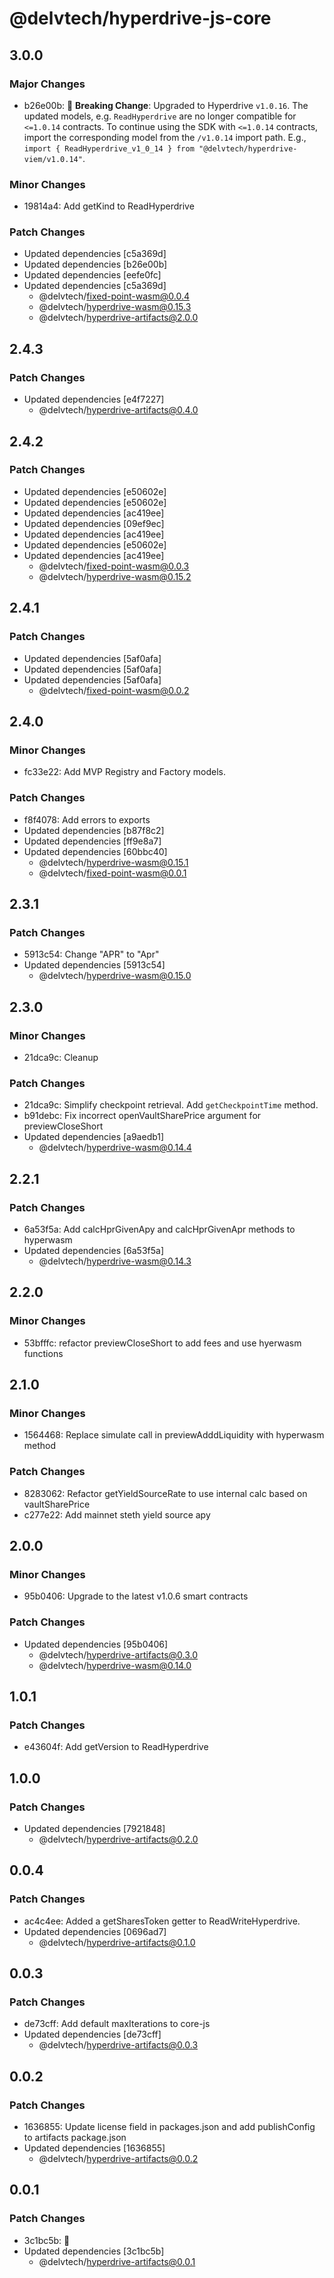 # @delvtech/hyperdrive-js-core

## 3.0.0

### Major Changes

- b26e00b: 🚨 **Breaking Change**: Upgraded to Hyperdrive `v1.0.16`. The updated models, e.g. `ReadHyperdrive` are no longer compatible for `<=1.0.14` contracts. To continue using the SDK with `<=1.0.14` contracts, import the corresponding model from the `/v1.0.14` import path. E.g., `import { ReadHyperdrive_v1_0_14 } from "@delvtech/hyperdrive-viem/v1.0.14"`.

### Minor Changes

- 19814a4: Add getKind to ReadHyperdrive

### Patch Changes

- Updated dependencies [c5a369d]
- Updated dependencies [b26e00b]
- Updated dependencies [eefe0fc]
- Updated dependencies [c5a369d]
  - @delvtech/fixed-point-wasm@0.0.4
  - @delvtech/hyperdrive-wasm@0.15.3
  - @delvtech/hyperdrive-artifacts@2.0.0

## 2.4.3

### Patch Changes

- Updated dependencies [e4f7227]
  - @delvtech/hyperdrive-artifacts@0.4.0

## 2.4.2

### Patch Changes

- Updated dependencies [e50602e]
- Updated dependencies [e50602e]
- Updated dependencies [ac419ee]
- Updated dependencies [09ef9ec]
- Updated dependencies [ac419ee]
- Updated dependencies [e50602e]
- Updated dependencies [ac419ee]
  - @delvtech/fixed-point-wasm@0.0.3
  - @delvtech/hyperdrive-wasm@0.15.2

## 2.4.1

### Patch Changes

- Updated dependencies [5af0afa]
- Updated dependencies [5af0afa]
- Updated dependencies [5af0afa]
  - @delvtech/fixed-point-wasm@0.0.2

## 2.4.0

### Minor Changes

- fc33e22: Add MVP Registry and Factory models.

### Patch Changes

- f8f4078: Add errors to exports
- Updated dependencies [b87f8c2]
- Updated dependencies [ff9e8a7]
- Updated dependencies [60bbc40]
  - @delvtech/hyperdrive-wasm@0.15.1
  - @delvtech/fixed-point-wasm@0.0.1

## 2.3.1

### Patch Changes

- 5913c54: Change "APR" to "Apr"
- Updated dependencies [5913c54]
  - @delvtech/hyperdrive-wasm@0.15.0

## 2.3.0

### Minor Changes

- 21dca9c: Cleanup

### Patch Changes

- 21dca9c: Simplify checkpoint retrieval. Add `getCheckpointTime` method.
- b91debc: Fix incorrect openVaultSharePrice argument for previewCloseShort
- Updated dependencies [a9aedb1]
  - @delvtech/hyperdrive-wasm@0.14.4

## 2.2.1

### Patch Changes

- 6a53f5a: Add calcHprGivenApy and calcHprGivenApr methods to hyperwasm
- Updated dependencies [6a53f5a]
  - @delvtech/hyperdrive-wasm@0.14.3

## 2.2.0

### Minor Changes

- 53bfffc: refactor previewCloseShort to add fees and use hyerwasm functions

## 2.1.0

### Minor Changes

- 1564468: Replace simulate call in previewAdddLiquidity with hyperwasm method

### Patch Changes

- 8283062: Refactor getYieldSourceRate to use internal calc based on vaultSharePrice
- c277e22: Add mainnet steth yield source apy

## 2.0.0

### Minor Changes

- 95b0406: Upgrade to the latest v1.0.6 smart contracts

### Patch Changes

- Updated dependencies [95b0406]
  - @delvtech/hyperdrive-artifacts@0.3.0
  - @delvtech/hyperdrive-wasm@0.14.0

## 1.0.1

### Patch Changes

- e43604f: Add getVersion to ReadHyperdrive

## 1.0.0

### Patch Changes

- Updated dependencies [7921848]
  - @delvtech/hyperdrive-artifacts@0.2.0

## 0.0.4

### Patch Changes

- ac4c4ee: Added a getSharesToken getter to ReadWriteHyperdrive.
- Updated dependencies [0696ad7]
  - @delvtech/hyperdrive-artifacts@0.1.0

## 0.0.3

### Patch Changes

- de73cff: Add default maxIterations to core-js
- Updated dependencies [de73cff]
  - @delvtech/hyperdrive-artifacts@0.0.3

## 0.0.2

### Patch Changes

- 1636855: Update license field in packages.json and add publishConfig to artifacts package.json
- Updated dependencies [1636855]
  - @delvtech/hyperdrive-artifacts@0.0.2

## 0.0.1

### Patch Changes

- 3c1bc5b: 🚀
- Updated dependencies [3c1bc5b]
  - @delvtech/hyperdrive-artifacts@0.0.1
